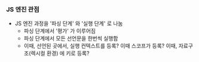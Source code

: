 
### JS 엔진 관점
- JS 엔진 과정을 '파싱 단계' 와 '실행 단계' 로 나눔 
	- 파싱 단계에서 '평가' 가 이루어짐 
	- 파싱 단계에서 모든 선언문을 한번씩 실행함 
	- 이때, 선언된 곳에서, 실행 컨텍스트를 등록? 이때 스코프가 등록? 이때, 자료구조(렉시컬 환경) 에 키로 등록? 